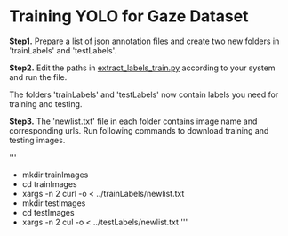 # Training YOLO for Gaze Dataset

**Step1.** Prepare a list of json annotation files and create two new folders in 'trainLabels' and 'testLabels'.

**Step2.** Edit the paths in [extract_labels_train.py](extract_labels_train.py) according to your system and run the file. 

The folders 'trainLabels' and 'testLabels' now contain labels you need for training and testing.

**Step3.** The 'newlist.txt' file in each folder contains image name and corresponding urls. Run following commands to download training and testing images.

'''
- mkdir trainImages
- cd trainImages
- xargs -n 2 curl -o < ../trainLabels/newlist.txt
- mkdir testImages
- cd testImages
- xargs -n 2 cul -o < ../testLabels/newlist.txt
'''


